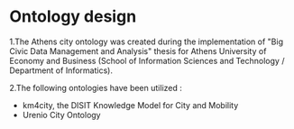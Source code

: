 # Ontology design
 
 1.The Athens city ontology was created during the implementation of "Big Civic Data Management and Analysis" thesis for Athens University of Economy and Business (School of Information Sciences and Technology / Department of Informatics).
 
 2.The following ontologies have been utilized :
 - km4city, the DISIT Knowledge Model for City and Mobility
 - Urenio City Ontology
